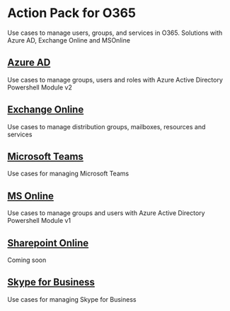 # Action Pack for O365
Use cases to manage users, groups, and services in O365. Solutions with Azure AD, Exchange Online and MSOnline

## [Azure AD](./AzureAD)
Use cases to manage groups, users and roles with Azure Active Directory Powershell Module v2

## [Exchange Online](./ExchangeOnline)
Use cases to manage distribution groups, mailboxes, resources and services

## [Microsoft Teams](./MS-Teams)
Use cases for managing Microsoft Teams

## [MS Online](./MSOnline)
Use cases to manage groups and users with Azure Active Directory Powershell Module v1

## [Sharepoint Online](./SharePointOnline)
Coming soon

## [Skype for Business](./Skype4Business)
Use cases for managing Skype for Business